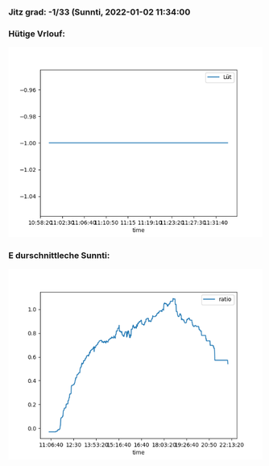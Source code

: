 ### Jitz grad: -1/33 (Sunnti, 2022-01-02 11:34:00

### Hütige Vrlouf:
![Graph](Today.png)

### E durschnittleche Sunnti:
![Graph](Sunnti.png)